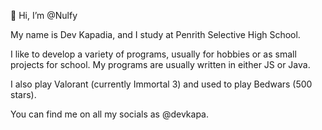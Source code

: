 👋 Hi, I’m @Nulfy

My name is Dev Kapadia, and I study at Penrith Selective High School.

I like to develop a variety of programs, usually for hobbies or as small projects for school. My programs are usually written in either JS or Java.

I also play Valorant (currently Immortal 3) and used to play Bedwars (500 stars).

You can find me on all my socials as @devkapa.
